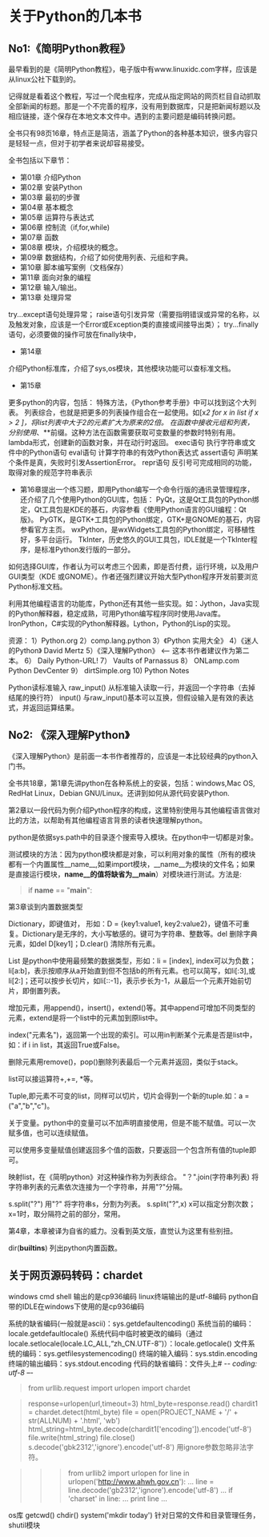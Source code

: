 # 关于Python的几本书


## No1:《简明Python教程》

最早看到的是《简明Python教程》，电子版中有www.linuxidc.com字样，应该是从linux公社下载到的。

记得就是看着这个教程，写过一个爬虫程序，完成从指定网站的网页栏目自动抓取全部新闻的标题。那是一个不完善的程序，没有用到数据库，只是把新闻标题以及相应链接，逐个保存在本地文本文件中。遇到的主要问题是编码转换问题。

全书只有98页16章，特点正是简洁，涵盖了Python的各种基本知识，很多内容只是轻轻一点，但对于初学者来说却容易接受。

全书包括以下章节：
* 第01章 介绍Python
* 第02章 安装Python
* 第03章 最初的步骤
* 第04章 基本概念
* 第05章 运算符与表达式
* 第06章 控制流（if,for,while)
* 第07章 函数
* 第08章 模块，介绍模块的概念。
* 第09章 数据结构，介绍了如何使用列表、元组和字典。
* 第10章 脚本编写案例（文档保存）
* 第11章 面向对象的编程
* 第12章 输入/输出。
* 第13章 处理异常

try...except语句处理异常；
raise语句引发异常（需要指明错误或异常的名称，以及触发对象，应该是一个Error或Exception类的直接或间接导出类）；
try...finally语句，必须要做的操作可放在finally块中，

* 第14章 

介绍Python标准库，介绍了sys,os模块，其他模块功能可以查标准文档。

* 第15章

更多python的内容，包括：
特殊方法，《Python参考手册》中可以找到这个大列表。
列表综合，也就是把更多的列表操作组合在一起使用。如[x*2 for x in list if x > 2 ]，将list列表中大于2的元素扩大为原来的2倍。
在函数中接收元组和列表，分别使用*、\**前缀。这种方法在函数需要获取可变数量的参数时特别有用。
lambda形式，创建新的函数对象，并在动行时返回。
exec语句   执行字符串或文件中的Python语句
eval语句   计算字符串的有效Python表达式
assert语句 声明某个条件是真，失败时引发AssertionError。
repr语句   反引号可完成相同的功能，取得对象的规范字符串表示
* 第16章提出一个练习题，即用Python编写一个命令行版的通讯录管理程序，还介绍了几个使用Python的GUI库，包括：
PyQt，这是Qt工具包的Python绑定，Qt工具包是KDE的基石，内容参看《使用Python语言的GUI编程：Qt版》。
PyGTK，是GTK+工具包的Python绑定，GTK+是GNOME的基石，内容参看官方主页。
wxPython，是wxWidgets工具包的Python绑定，可移植性好，多平台运行。
TkInter，历史悠久的GUI工具包，IDLE就是一个TkInter程序，是标准Python发行版的一部分。

如何选择GUI库，作者认为可以考虑三个因素，即是否付费，运行环境，以及用户GUI类型（KDE 或GNOME）。作者还强烈建议开始大型Python程序开发前要浏览Python标准文档。

利用其他编程语言的功能库，Python还有其他一些实现。如：Jython，Java实现的Python解释器，稳定成熟，可用Python编写程序同时使用Java库。IronPython，C#实现的Python解释器。Lython，Python的Lisp的实现。

资源：
1）Python.org
2）comp.lang.python
3）《Python 实用大全》
4）《迷人的Python》 David Mertz
5）《深入理解Python》 <-- 这本书作者建议作为第二本。
6） Daily Python-URL!
7） Vaults of Parnassus
8） ONLamp.com Python DevCenter
9） dirtSimple.org
10) Python Notes

Python读标准输入
raw_input() 从标准输入读取一行，并返回一个字符串（去掉结尾的换行符）
input()  与raw_input()基本可以互换，但假设输入是有效的表达式，并返回运算结果。

## No2: 《深入理解Python》

《深入理解Python》是前面一本书作者推荐的，应该是一本比较经典的python入门书。

全书共18章，第1章先讲python在各种系统上的安装，包括：windows,Mac OS, RedHat Linux，Debian GNU/Linux。还讲到如何从源代码安装Python.

第2章以一段代码为例介绍Python程序的构成，这里特别使用与其他编程语言做对比的方法，以帮助有其他编程语言背景的读者快速理解python。

python是依据sys.path中的目录逐个搜索导入模块。在python中一切都是对象。

测试模块的方法：因为python模块都是对象，可以利用对象的属性（所有的模块都有一个内置属性__name__,如果import模块，__name__为模块的文件名；如果是直接运行模块，__name__的值将缺省为__main__）对模块进行测试。方法是:
> if __name__ == "__main__":
> 	<test code>

第3章谈到内置数据类型

Dictionary，即键值对， 形如：D = {key1:value1, key2:value2}，键值不可重复。Dictionary是无序的，大小写敏感的。键可为字符串、整数等。del 删除字典元素，如del D[key1]；D.clear() 清除所有元素。

List 是python中使用最频繁的数据类型，形如：li = [index], index可以为负数；li[a:b]，表示按顺序从a开始直到但不包括b的所有元素。也可以简写，如li[:3],或li[2:]；还可以按步长切片，如li[::-1]，表示步长为-1，从最后一个元素开始前切片，即倒置列表。

增加元素，用append()，insert()，extend()等。其中append可增加不同类型的元素，extend是将一个list中的元素加到原list中。

index("元素名")，返回第一个出现的索引。可以用in判断某个元素是否是list中，如：if i in list，其返回True或False。

删除元素用remove()，pop()删除列表最后一个元素并返回，类似于stack。

list可以接运算符+,+=, *等。

Tuple,即元素不可变的list，同样可以切片，切片会得到一个新的tuple.如：a = ("a","b","c")。

关于变量。python中的变量可以不加声明直接使用，但是不能不赋值。可以一次赋多值，也可以连续赋值。

可以使用多变量赋值创建返回多个值的函数，只要返回一个包含所有值的tuple即可。

映射list，在《简明python》对这种操作称为列表综合。
"？".join(字符串列表) 将字符串列表的元素依次连接为一个字符串，并用"?"分隔。

s.split("?") 用"?" 将字符串s，分割为列表。
s.split("?",x) x可以指定分割次数；x=1时，取分隔符之前的部分，常用。

第4章，本章被译为自省的威力。没看到英文版，直觉认为这里有些别扭。

dir(__builtins__) 列出python内置函数。

## 关于网页源码转码：chardet

windows cmd shell 输出的是cp936编码
linux终端输出的是utf-8编码
python自带的IDLE在windows下使用的是cp936编码

系统的缺省编码(一般就是ascii)：sys.getdefaultencoding() 
系统当前的编码：locale.getdefaultlocale() 
系统代码中临时被更改的编码（通过locale.setlocale(locale.LC_ALL,“zh_CN.UTF-8″)）：locale.getlocale() 
文件系统的编码：sys.getfilesystemencoding() 
终端的输入编码：sys.stdin.encoding 
终端的输出编码：sys.stdout.encoding 
代码的缺省编码：文件头上# -*- coding: utf-8 –*-

> from urllib.request import urlopen
> import  chardet

> response=urlopen(url,timeout=3)
> html_byte=response.read()
> chardit1 = chardet.detect(html_byte)
> file = open(PROJECT_NAME + '/' + str(ALLNUM) + '.html', 'wb')  
> html_string=html_byte.decode(chardit1['encoding']).encode('utf-8')
> file.write(html_string)
> file.close()
s.decode('gbk2312','ignore').encode('utf-8')
用ignore参数忽略非法字符。

>>> from urllib2 import urlopen
>>> for line in urlopen('http://www.ahwh.gov.cn'):
...     line = line.decode('gb2312','ignore').encode('utf-8')
...     if 'charset' in line:
...             print line
... 
> <meta http-equiv="Content-Type" content="text/html; charset=gb2312" />

os库
getcwd()
chdir()
system('mkdir today')
针对日常的文件和目录管理任务，shutil模块

